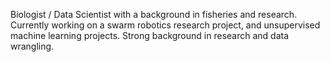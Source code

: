 Biologist / Data Scientist with a background in fisheries and research. Currently working on a swarm robotics research project, and unsupervised machine learning projects. Strong background in research and data wrangling.  

<!---
quinalt/quinalt is a ✨ special ✨ repository because its `README.md` (this file) appears on your GitHub profile.
You can click the Preview link to take a look at your changes.
--->
